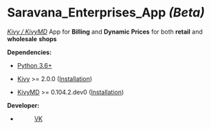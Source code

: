 # Saravana_Enterprises_App *(Beta)*
*<u>Kivy / KivyMD</u>* App for **Billing** and **Dynamic Prices** for both **retail** and **wholesale** **shops**

**Dependencies:**
 - [Python 3.6+](https://www.python.org/)
 
-   [Kivy](https://github.com/kivy/kivy)  >= 2.0.0 ([Installation](https://kivy.org/doc/stable/gettingstarted/installation.html))

-   [KivyMD](https://github.com/kivymd/KivyMD/) >= 0.104.2.dev0 ([Installation](https://github.com/kivymd/KivyMD#how-to-install))

**Developer:**
- &nbsp;&nbsp;&nbsp;&nbsp;&nbsp;&nbsp;&nbsp;&nbsp;&nbsp; [VK](https://github.com/VICTORVICKIE)
